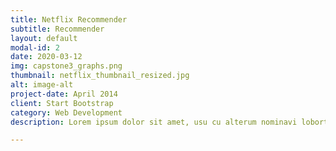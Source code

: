 ```yaml
---
title: Netflix Recommender
subtitle: Recommender
layout: default
modal-id: 2
date: 2020-03-12
img: capstone3_graphs.png
thumbnail: netflix_thumbnail_resized.jpg
alt: image-alt
project-date: April 2014
client: Start Bootstrap
category: Web Development
description: Lorem ipsum dolor sit amet, usu cu alterum nominavi lobortis. At duo novum diceret. Tantas apeirian vix et, usu sanctus postulant inciderint ut, populo diceret necessitatibus in vim. Cu eum dicam feugiat noluisse.

---
```

